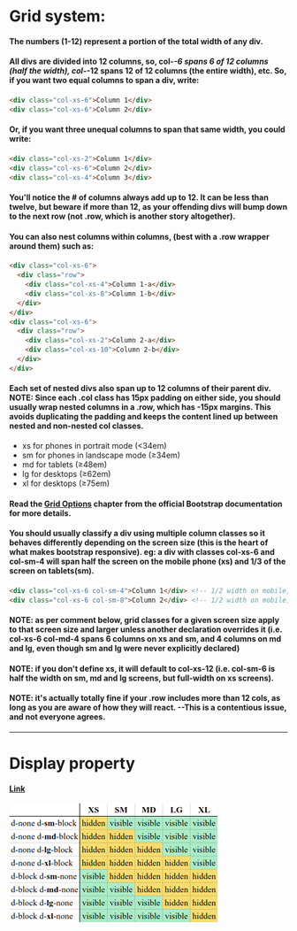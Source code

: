 # Grid system:

#### The numbers (1-12) represent a portion of the total width of any div.
#### All divs are divided into 12 columns, so, col-*-6 spans 6 of 12 columns (half the width), col-*-12 spans 12 of 12 columns (the entire width), etc. So, if you want two equal columns to span a div, write:
```html
<div class="col-xs-6">Column 1</div>
<div class="col-xs-6">Column 2</div>
```
#### Or, if you want three unequal columns to span that same width, you could write:
```html
<div class="col-xs-2">Column 1</div>
<div class="col-xs-6">Column 2</div>
<div class="col-xs-4">Column 3</div>
```
#### You'll notice the # of columns always add up to 12. It can be less than twelve, but beware if more than 12, as your offending divs will bump down to the next row (not .row, which is another story altogether).

#### You can also nest columns within columns, (best with a .row wrapper around them) such as:
```html
<div class="col-xs-6">
  <div class="row">
    <div class="col-xs-4">Column 1-a</div>
    <div class="col-xs-8">Column 1-b</div>
  </div>
</div>
<div class="col-xs-6">
  <div class="row">
    <div class="col-xs-2">Column 2-a</div>
    <div class="col-xs-10">Column 2-b</div>
  </div>
</div>
```
#### Each set of nested divs also span up to 12 columns of their parent div. NOTE: Since each .col class has 15px padding on either side, you should usually wrap nested columns in a .row, which has -15px margins. This avoids duplicating the padding and keeps the content lined up between nested and non-nested col classes.

- xs for phones in portrait mode (<34em)
- sm for phones in landscape mode (≥34em)
- md for tablets (≥48em)
- lg for desktops (≥62em)
- xl for desktops (≥75em)

#### Read the [Grid Options](https://getbootstrap.com/docs/4.0/layout/grid/#grid-options) chapter from the official Bootstrap documentation for more details.

#### You should usually classify a div using multiple column classes so it behaves differently depending on the screen size (this is the heart of what makes bootstrap responsive). eg: a div with classes col-xs-6 and col-sm-4 will span half the screen on the mobile phone (xs) and 1/3 of the screen on tablets(sm).
```html
<div class="col-xs-6 col-sm-4">Column 1</div> <!-- 1/2 width on mobile, 1/3 screen on tablet) -->
<div class="col-xs-6 col-sm-8">Column 2</div> <!-- 1/2 width on mobile, 2/3 width on tablet -->
```
#### NOTE: as per comment below, grid classes for a given screen size apply to that screen size and larger unless another declaration overrides it (i.e. col-xs-6 col-md-4 spans 6 columns on xs and sm, and 4 columns on md and lg, even though sm and lg were never explicitly declared)

#### NOTE: if you don't define xs, it will default to col-xs-12 (i.e. col-sm-6 is half the width on sm, md and lg screens, but full-width on xs screens).

#### NOTE: it's actually totally fine if your .row includes more than 12 cols, as long as you are aware of how they will react. --This is a contentious issue, and not everyone agrees.
---
# Display property
#### [Link](https://getbootstrap.com/docs/4.0/utilities/display/)
![display property](bootstrap-d.png)